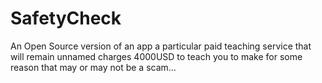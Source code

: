 # SafetyCheck
An Open Source version of an app a particular paid teaching service that will remain unnamed charges 4000USD to teach you to make for some reason that may or may not be a scam...
